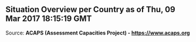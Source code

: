 ## Situation Overview per Country as of Thu, 09 Mar 2017 18:15:19 GMT

Source: **ACAPS (Assessment Capacities Project) - https://www.acaps.org**